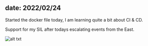 date: 2022/02/24
---


Started the docker file today, I am learning quite a bit about CI & CD.

Support for my SIL after todays escalating events from the East.

![alt txt](https://raw.githubusercontent.com/DNF78/github-pages-with-jekyll/main/assets/national-flag-ukraine.jpg "Ukraine")
